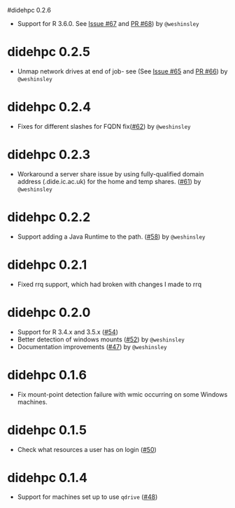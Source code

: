 #didehpc 0.2.6

* Support for R 3.6.0. See [Issue #67](https://github.com/mrc-ide/didehpc/issues/67) and [PR #68](https://github.com/mrc-ide/didehpc/pull/68)) by `@weshinsley`

# didehpc 0.2.5

* Unmap network drives at end of job- see (See [Issue #65](https://github.com/mrc-ide/didehpc/issues/65) and [PR #66](https://github.com/mrc-ide/didehpc/pull/66)) by `@weshinsley`

# didehpc 0.2.4

* Fixes for different slashes for FQDN fix([#62](https://github.com/mrc-ide/didehpc/pull/62)) by `@weshinsley`

# didehpc 0.2.3

* Workaround a server share issue by using fully-qualified domain address (.dide.ic.ac.uk) for the home and temp shares. ([#61](https://github.com/mrc-ide/didehpc/pull/61)) by `@weshinsley`

# didehpc 0.2.2

* Support adding a Java Runtime to the path. ([#58](https://github.com/mrc-ide/didehpc/pull/59)) by `@weshinsley`

# didehpc 0.2.1

* Fixed rrq support, which had broken with changes I made to rrq

# didehpc 0.2.0

* Support for R 3.4.x and 3.5.x ([#54](https://github.com/mrc-ide/didehpc/issues/54))
* Better detection of windows mounts ([#52](https://github.com/mrc-ide/didehpc/pull/52)) by `@weshinsley`
* Documentation improvements ([#47](https://github.com/mrc-ide/didehpc/pull/47)) by `@weshinsley`

# didehpc 0.1.6

* Fix mount-point detection failure with wmic occurring on some Windows machines.

# didehpc 0.1.5

* Check what resources a user has on login ([#50](https://github.com/mrc-ide/didehpc/issues/50))

# didehpc 0.1.4

* Support for machines set up to use `qdrive` ([#48](https://github.com/mrc-ide/didehpc/issues/48))

